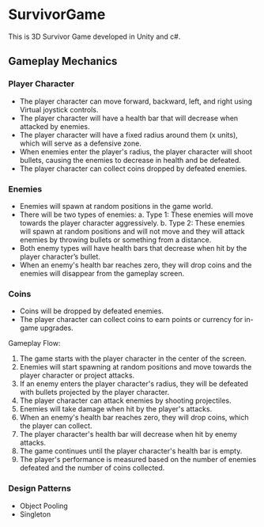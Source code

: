 # SurvivorGame
This is 3D Survivor Game developed in Unity and c#.

## **Gameplay Mechanics**
### **Player Character**
- The player character can move forward, backward, left, and right using Virtual joystick controls.
- The player character will have a health bar that will decrease when attacked by enemies.
- The player character will have a fixed radius around them (x units), which will serve as a defensive zone.
- When enemies enter the player&#39;s radius, the player character will shoot bullets, causing the enemies to decrease in health and be defeated.
- The player character can collect coins dropped by defeated enemies.

### **Enemies**
- Enemies will spawn at random positions in the game world.
- There will be two types of enemies:
a. Type 1: These enemies will move towards the player character aggressively.
b. Type 2: These enemies will spawn at random positions and will not move and they will attack enemies by throwing bullets or something from a distance.
- Both enemy types will have health bars that decrease when hit by the player character’s bullet.
- When an enemy&#39;s health bar reaches zero, they will drop coins and the enemies will disappear from the gameplay screen.

### **Coins**
- Coins will be dropped by defeated enemies.
- The player character can collect coins to earn points or currency for in-game upgrades.

Gameplay Flow:
1. The game starts with the player character in the center of the screen.
2. Enemies will start spawning at random positions and move towards the player character or project attacks.
3. If an enemy enters the player character&#39;s radius, they will be defeated with bullets projected by the player character.
4. The player character can attack enemies by shooting projectiles.
5. Enemies will take damage when hit by the player&#39;s attacks.
6. When an enemy&#39;s health bar reaches zero, they will drop coins, which the player can collect.
7. The player character&#39;s health bar will decrease when hit by enemy attacks.
8. The game continues until the player character&#39;s health bar is empty.
9. The player&#39;s performance is measured based on the number of enemies defeated and the number of coins collected.

### **Design Patterns**
- Object Pooling
- Singleton
